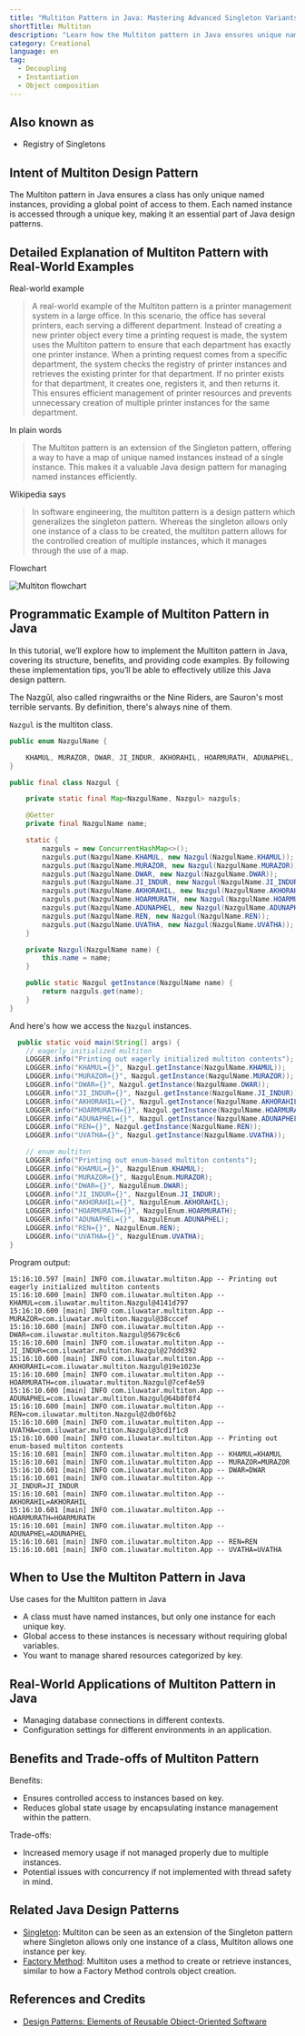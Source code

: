 ```yaml
---
title: "Multiton Pattern in Java: Mastering Advanced Singleton Variants"
shortTitle: Multiton
description: "Learn how the Multiton pattern in Java ensures unique named instances and provides a global access point. Discover implementation tips and code examples."
category: Creational
language: en
tag:
  - Decoupling
  - Instantiation
  - Object composition
---
```


## Also known as

* Registry of Singletons

## Intent of Multiton Design Pattern

The Multiton pattern in Java ensures a class has only unique named instances, providing a global point of access to them. Each named instance is accessed through a unique key, making it an essential part of Java design patterns.

## Detailed Explanation of Multiton Pattern with Real-World Examples

Real-world example

> A real-world example of the Multiton pattern is a printer management system in a large office. In this scenario, the office has several printers, each serving a different department. Instead of creating a new printer object every time a printing request is made, the system uses the Multiton pattern to ensure that each department has exactly one printer instance. When a printing request comes from a specific department, the system checks the registry of printer instances and retrieves the existing printer for that department. If no printer exists for that department, it creates one, registers it, and then returns it. This ensures efficient management of printer resources and prevents unnecessary creation of multiple printer instances for the same department.       

In plain words

> The Multiton pattern is an extension of the Singleton pattern, offering a way to have a map of unique named instances instead of a single instance. This makes it a valuable Java design pattern for managing named instances efficiently.

Wikipedia says

> In software engineering, the multiton pattern is a design pattern which generalizes the singleton pattern. Whereas the singleton allows only one instance of a class to be created, the multiton pattern allows for the controlled creation of multiple instances, which it manages through the use of a map.

Flowchart

![Multiton flowchart](./etc/multiton-flowchart.png)

## Programmatic Example of Multiton Pattern in Java

In this tutorial, we’ll explore how to implement the Multiton pattern in Java, covering its structure, benefits, and providing code examples. By following these implementation tips, you’ll be able to effectively utilize this Java design pattern.

The Nazgûl, also called ringwraiths or the Nine Riders, are Sauron's most terrible servants. By definition, there's always nine of them.

`Nazgul` is the multiton class.

```java
public enum NazgulName {

    KHAMUL, MURAZOR, DWAR, JI_INDUR, AKHORAHIL, HOARMURATH, ADUNAPHEL, REN, UVATHA
}

public final class Nazgul {

    private static final Map<NazgulName, Nazgul> nazguls;

    @Getter
    private final NazgulName name;

    static {
        nazguls = new ConcurrentHashMap<>();
        nazguls.put(NazgulName.KHAMUL, new Nazgul(NazgulName.KHAMUL));
        nazguls.put(NazgulName.MURAZOR, new Nazgul(NazgulName.MURAZOR));
        nazguls.put(NazgulName.DWAR, new Nazgul(NazgulName.DWAR));
        nazguls.put(NazgulName.JI_INDUR, new Nazgul(NazgulName.JI_INDUR));
        nazguls.put(NazgulName.AKHORAHIL, new Nazgul(NazgulName.AKHORAHIL));
        nazguls.put(NazgulName.HOARMURATH, new Nazgul(NazgulName.HOARMURATH));
        nazguls.put(NazgulName.ADUNAPHEL, new Nazgul(NazgulName.ADUNAPHEL));
        nazguls.put(NazgulName.REN, new Nazgul(NazgulName.REN));
        nazguls.put(NazgulName.UVATHA, new Nazgul(NazgulName.UVATHA));
    }

    private Nazgul(NazgulName name) {
        this.name = name;
    }

    public static Nazgul getInstance(NazgulName name) {
        return nazguls.get(name);
    }
}
```

And here's how we access the `Nazgul` instances.

```java
  public static void main(String[] args) {
    // eagerly initialized multiton
    LOGGER.info("Printing out eagerly initialized multiton contents");
    LOGGER.info("KHAMUL={}", Nazgul.getInstance(NazgulName.KHAMUL));
    LOGGER.info("MURAZOR={}", Nazgul.getInstance(NazgulName.MURAZOR));
    LOGGER.info("DWAR={}", Nazgul.getInstance(NazgulName.DWAR));
    LOGGER.info("JI_INDUR={}", Nazgul.getInstance(NazgulName.JI_INDUR));
    LOGGER.info("AKHORAHIL={}", Nazgul.getInstance(NazgulName.AKHORAHIL));
    LOGGER.info("HOARMURATH={}", Nazgul.getInstance(NazgulName.HOARMURATH));
    LOGGER.info("ADUNAPHEL={}", Nazgul.getInstance(NazgulName.ADUNAPHEL));
    LOGGER.info("REN={}", Nazgul.getInstance(NazgulName.REN));
    LOGGER.info("UVATHA={}", Nazgul.getInstance(NazgulName.UVATHA));

    // enum multiton
    LOGGER.info("Printing out enum-based multiton contents");
    LOGGER.info("KHAMUL={}", NazgulEnum.KHAMUL);
    LOGGER.info("MURAZOR={}", NazgulEnum.MURAZOR);
    LOGGER.info("DWAR={}", NazgulEnum.DWAR);
    LOGGER.info("JI_INDUR={}", NazgulEnum.JI_INDUR);
    LOGGER.info("AKHORAHIL={}", NazgulEnum.AKHORAHIL);
    LOGGER.info("HOARMURATH={}", NazgulEnum.HOARMURATH);
    LOGGER.info("ADUNAPHEL={}", NazgulEnum.ADUNAPHEL);
    LOGGER.info("REN={}", NazgulEnum.REN);
    LOGGER.info("UVATHA={}", NazgulEnum.UVATHA);
}
```

Program output:

```
15:16:10.597 [main] INFO com.iluwatar.multiton.App -- Printing out eagerly initialized multiton contents
15:16:10.600 [main] INFO com.iluwatar.multiton.App -- KHAMUL=com.iluwatar.multiton.Nazgul@4141d797
15:16:10.600 [main] INFO com.iluwatar.multiton.App -- MURAZOR=com.iluwatar.multiton.Nazgul@38cccef
15:16:10.600 [main] INFO com.iluwatar.multiton.App -- DWAR=com.iluwatar.multiton.Nazgul@5679c6c6
15:16:10.600 [main] INFO com.iluwatar.multiton.App -- JI_INDUR=com.iluwatar.multiton.Nazgul@27ddd392
15:16:10.600 [main] INFO com.iluwatar.multiton.App -- AKHORAHIL=com.iluwatar.multiton.Nazgul@19e1023e
15:16:10.600 [main] INFO com.iluwatar.multiton.App -- HOARMURATH=com.iluwatar.multiton.Nazgul@7cef4e59
15:16:10.600 [main] INFO com.iluwatar.multiton.App -- ADUNAPHEL=com.iluwatar.multiton.Nazgul@64b8f8f4
15:16:10.600 [main] INFO com.iluwatar.multiton.App -- REN=com.iluwatar.multiton.Nazgul@2db0f6b2
15:16:10.600 [main] INFO com.iluwatar.multiton.App -- UVATHA=com.iluwatar.multiton.Nazgul@3cd1f1c8
15:16:10.600 [main] INFO com.iluwatar.multiton.App -- Printing out enum-based multiton contents
15:16:10.601 [main] INFO com.iluwatar.multiton.App -- KHAMUL=KHAMUL
15:16:10.601 [main] INFO com.iluwatar.multiton.App -- MURAZOR=MURAZOR
15:16:10.601 [main] INFO com.iluwatar.multiton.App -- DWAR=DWAR
15:16:10.601 [main] INFO com.iluwatar.multiton.App -- JI_INDUR=JI_INDUR
15:16:10.601 [main] INFO com.iluwatar.multiton.App -- AKHORAHIL=AKHORAHIL
15:16:10.601 [main] INFO com.iluwatar.multiton.App -- HOARMURATH=HOARMURATH
15:16:10.601 [main] INFO com.iluwatar.multiton.App -- ADUNAPHEL=ADUNAPHEL
15:16:10.601 [main] INFO com.iluwatar.multiton.App -- REN=REN
15:16:10.601 [main] INFO com.iluwatar.multiton.App -- UVATHA=UVATHA
```

## When to Use the Multiton Pattern in Java

Use cases for the Multiton pattern in Java

* A class must have named instances, but only one instance for each unique key.
* Global access to these instances is necessary without requiring global variables.
* You want to manage shared resources categorized by key.

## Real-World Applications of Multiton Pattern in Java

* Managing database connections in different contexts.
* Configuration settings for different environments in an application.

## Benefits and Trade-offs of Multiton Pattern

Benefits:

* Ensures controlled access to instances based on key.
* Reduces global state usage by encapsulating instance management within the pattern.

Trade-offs:

* Increased memory usage if not managed properly due to multiple instances.
* Potential issues with concurrency if not implemented with thread safety in mind.

## Related Java Design Patterns

* [Singleton](https://java-design-patterns.com/patterns/singleton/): Multiton can be seen as an extension of the Singleton pattern where Singleton allows only one instance of a class, Multiton allows one instance per key.
* [Factory Method](https://java-design-patterns.com/patterns/factory-method/): Multiton uses a method to create or retrieve instances, similar to how a Factory Method controls object creation.

## References and Credits

* [Design Patterns: Elements of Reusable Object-Oriented Software](https://amzn.to/3w0pvKI)
